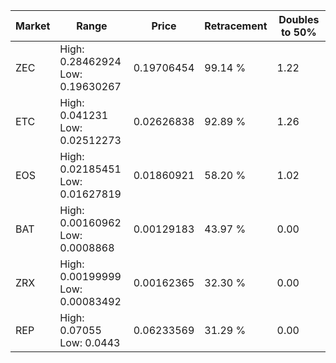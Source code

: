| Market | Range | Price| Retracement | Doubles to 50% |
| --- | --- | --- | --- | --- |
| ZEC | High: 0.28462924<br />Low: 0.19630267 | 0.19706454 | 99.14 % | 1.22 |
| ETC | High: 0.041231<br />Low: 0.02512273 | 0.02626838 | 92.89 % | 1.26 |
| EOS | High: 0.02185451<br />Low: 0.01627819 | 0.01860921 | 58.20 % | 1.02 |
| BAT | High: 0.00160962<br />Low: 0.0008868 | 0.00129183 | 43.97 % | 0.00 |
| ZRX | High: 0.00199999<br />Low: 0.00083492 | 0.00162365 | 32.30 % | 0.00 |
| REP | High: 0.07055<br />Low: 0.0443 | 0.06233569 | 31.29 % | 0.00 |
